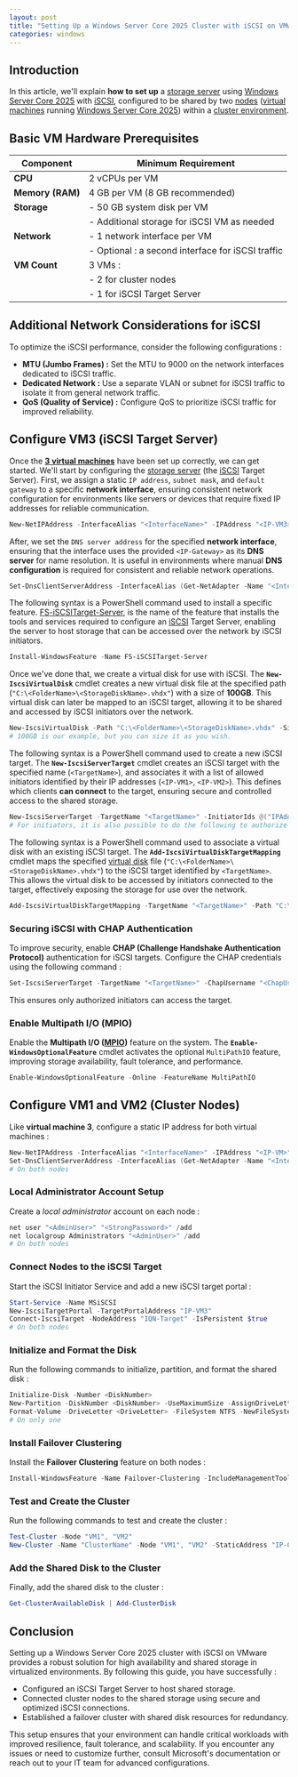 ```yaml
---
layout: post
title: "Setting Up a Windows Server Core 2025 Cluster with iSCSI on VMware (Without Active Directory)"
categories: windows
---
```


## Introduction

In this article, we'll explain **how to set up** a [storage server](https://www.broadberry.fr/storage-servers) using [Windows Server Core 2025](https://www.microsoft.com/en-us/evalcenter/evaluate-windows-server-2025) with [iSCSI](https://www.techtarget.com/searchstorage/definition/iSCSI), configured to be shared by two [nodes](https://docs.vmware.com/en/VMware-Tanzu-Service-Mesh/services/concepts-guide/GUID-6BA4B828-C778-47BD-8159-37847260148E.html) ([virtual machines](https://www.vmware.com/topics/virtual-machine) running [Windows Server Core 2025](https://www.microsoft.com/en-us/evalcenter/evaluate-windows-server-2025)) within a [cluster environment](https://www.techopedia.com/definition/31922/virtual-machine-cluster-vm-cluster#:~\:text=Virtual%20machine%20clusters%20work%20by%20protecting%20the%20physical,virtual%20machine%20clustering%20provides%20a%20dynamic%20backup%20processes.).

## Basic VM Hardware Prerequisites

| Component        | Minimum Requirement                              |
| ---------------- | ------------------------------------------------ |
| **CPU**          | 2 vCPUs per VM                                   |
| **Memory (RAM)** | 4 GB per VM (8 GB recommended)                   |
| **Storage**      | - 50 GB system disk per VM                       |
|                  | - Additional storage for iSCSI VM as needed      |
| **Network**      | - 1 network interface per VM                     |
|                  | - Optional : a second interface for iSCSI traffic |
| **VM Count**     | 3 VMs :                                           |
|                  | - 2 for cluster nodes                            |
|                  | - 1 for iSCSI Target Server                      |

## Additional Network Considerations for iSCSI

To optimize the iSCSI performance, consider the following configurations :

- **MTU (Jumbo Frames) :** Set the MTU to 9000 on the network interfaces dedicated to iSCSI traffic.
- **Dedicated Network :** Use a separate VLAN or subnet for iSCSI traffic to isolate it from general network traffic.
- **QoS (Quality of Service) :** Configure QoS to prioritize iSCSI traffic for improved reliability.

## Configure VM3 (iSCSI Target Server)

Once the **[3 virtual machines](https://www.vmware.com/topics/virtual-machine)** have been set up correctly, we can get started. We'll start by configuring the [storage server](https://www.broadberry.fr/storage-servers) (the [iSCSI](https://www.techtarget.com/searchstorage/definition/iSCSI) Target Server). First, we assign a static `IP address`, `subnet mask`, and `default gateway` to a specific **network interface**, ensuring consistent network configuration for environments like servers or devices that require fixed IP addresses for reliable communication.

```powershell
New-NetIPAddress -InterfaceAlias "<InterfaceName>" -IPAddress "<IP-VM3>" -PrefixLength 24 -DefaultGateway "<IP-Gateway>"
```

After, we set the `DNS server address` for the specified **network interface**, ensuring that the interface uses the provided `<IP-Gateway>` as its **DNS server** for name resolution. It is useful in environments where manual **DNS configuration** is required for consistent and reliable network operations.

```powershell
Set-DnsClientServerAddress -InterfaceAlias (Get-NetAdapter -Name "<InterfaceName>" | Select-Object -ExpandProperty Name) -ServerAddresses "<IP-Gateway>"
```

The following syntax is a PowerShell command used to install a specific feature. [FS-iSCSITarget-Server](https://learn.microsoft.com/en-us/windows-server/storage/iscsi/iscsi-target-server), is the name of the feature that installs the tools and services required to configure an [iSCSI](https://www.techtarget.com/searchstorage/definition/iSCSI) Target Server, enabling the server to host storage that can be accessed over the network by iSCSI initiators.

```powershell
Install-WindowsFeature -Name FS-iSCSITarget-Server
```

Once we've done that, we create a virtual disk for use with iSCSI. The **`New-IscsiVirtualDisk`** cmdlet creates a new virtual disk file at the specified path (`"C:\<FolderName>\<StorageDiskName>.vhdx"`) with a size of **100GB**. This virtual disk can later be mapped to an iSCSI target, allowing it to be shared and accessed by iSCSI initiators over the network.

```powershell
New-IscsiVirtualDisk -Path "C:\<FolderName>\<StorageDiskName>.vhdx" -Size 100GB
# 100GB is our example, but you can size it as you wish.
```

The following syntax is a PowerShell command used to create a new iSCSI target. The **`New-IscsiServerTarget`** cmdlet creates an iSCSI target with the specified name (`<TargetName>`), and associates it with a list of allowed initiators identified by their IP addresses (`<IP-VM1>`, `<IP-VM2>`). This defines which clients **can connect** to the target, ensuring secure and controlled access to the shared storage.

```powershell
New-IscsiServerTarget -TargetName "<TargetName>" -InitiatorIds @("IPAddress:<IP-VM1>", "IPAddress:<IP-VM2>", "...")
# For initiators, it is also possible to do the following to authorize all initiators: "IQN:*"
```

The following syntax is a PowerShell command used to associate a virtual disk with an existing iSCSI target. The **`Add-IscsiVirtualDiskTargetMapping`** cmdlet maps the specified [virtual disk](https://www.parallels.com/blogs/ras/virtual-storage/) file (`"C:\<FolderName>\<StorageDiskName>.vhdx"`) to the iSCSI target identified by `<TargetName>`. This allows the virtual disk to be accessed by initiators connected to the target, effectively exposing the storage for use over the network.

```powershell
Add-IscsiVirtualDiskTargetMapping -TargetName "<TargetName>" -Path "C:\<FolderName>\<StorageDiskName>.vhdx"
```

### Securing iSCSI with CHAP Authentication

To improve security, enable **CHAP (Challenge Handshake Authentication Protocol)** authentication for iSCSI targets. Configure the CHAP credentials using the following command :

```powershell
Set-IscsiServerTarget -TargetName "<TargetName>" -ChapUsername "<ChapUsername>" -ChapPassword "<ChapPassword>"
```

This ensures only authorized initiators can access the target.

### Enable Multipath I/O (MPIO)

Enable the **Multipath I/O (****[MPIO](https://www.dell.com/support/kbdoc/en-us/000131854/mpio-what-is-it-and-why-should-i-use-it?msockid=21582e1206786daa394a3b4307d66c24)****)** feature on the system. The **`Enable-WindowsOptionalFeature`** cmdlet activates the optional `MultiPathIO` feature, improving storage availability, fault tolerance, and performance.

```powershell
Enable-WindowsOptionalFeature -Online -FeatureName MultiPathIO
```

## Configure VM1 and VM2 (Cluster Nodes)

Like **virtual machine 3**, configure a static IP address for both virtual machines :

```powershell
New-NetIPAddress -InterfaceAlias "<InterfaceName>" -IPAddress "<IP-VM>" -PrefixLength 24 -DefaultGateway "<IP-Gateway>"
Set-DnsClientServerAddress -InterfaceAlias (Get-NetAdapter -Name "<InterfaceName>" | Select-Object -ExpandProperty Name) -ServerAddresses "<IP-Gateway>"
# On both nodes
```

### Local Administrator Account Setup

Create a *local administrator* account on each node :

```powershell
net user "<AdminUser>" "<StrongPassword>" /add
net localgroup Administrators "<AdminUser>" /add
# On both nodes
```

### Connect Nodes to the iSCSI Target

Start the iSCSI Initiator Service and add a new iSCSI target portal :

```powershell
Start-Service -Name MSiSCSI
New-IscsiTargetPortal -TargetPortalAddress "IP-VM3"
Connect-IscsiTarget -NodeAddress "IQN-Target" -IsPersistent $true
# On both nodes
```

### Initialize and Format the Disk

Run the following commands to initialize, partition, and format the shared disk :

```powershell
Initialize-Disk -Number <DiskNumber>
New-Partition -DiskNumber <DiskNumber> -UseMaximumSize -AssignDriveLetter
Format-Volume -DriveLetter <DriveLetter> -FileSystem NTFS -NewFileSystemLabel "<StorageDiskName>"
# On only one
```

### Install Failover Clustering

Install the **Failover Clustering** feature on both nodes :

```powershell
Install-WindowsFeature -Name Failover-Clustering -IncludeManagementTools
```

### Test and Create the Cluster

Run the following commands to test and create the cluster :

```powershell
Test-Cluster -Node "VM1", "VM2"
New-Cluster -Name "ClusterName" -Node "VM1", "VM2" -StaticAddress "IP-Cluster"
```

### Add the Shared Disk to the Cluster

Finally, add the shared disk to the cluster :

```powershell
Get-ClusterAvailableDisk | Add-ClusterDisk
```

## Conclusion

Setting up a Windows Server Core 2025 cluster with iSCSI on VMware provides a robust solution for high availability and shared storage in virtualized environments. By following this guide, you have successfully :

- Configured an iSCSI Target Server to host shared storage.
- Connected cluster nodes to the shared storage using secure and optimized iSCSI connections.
- Established a failover cluster with shared disk resources for redundancy.

This setup ensures that your environment can handle critical workloads with improved resilience, fault tolerance, and scalability. If you encounter any issues or need to customize further, consult Microsoft's documentation or reach out to your IT team for advanced configurations.
